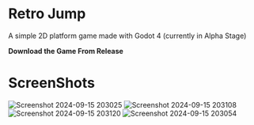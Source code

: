 # Retro Jump

A simple 2D platform game made with Godot 4
(currently in Alpha Stage)

**Download the Game From Release**

# ScreenShots
![Screenshot 2024-09-15 203025](https://github.com/user-attachments/assets/e639167f-4973-4284-b20a-e456f3a620bf)
![Screenshot 2024-09-15 203108](https://github.com/user-attachments/assets/6613154d-d834-4f6b-99a3-90ab1d114cf3)
![Screenshot 2024-09-15 203120](https://github.com/user-attachments/assets/9617eb66-1d7a-4714-97dd-553be09586c6)
![Screenshot 2024-09-15 203054](https://github.com/user-attachments/assets/eee84a8c-d8b8-491e-aaff-44d837ff7a12)

